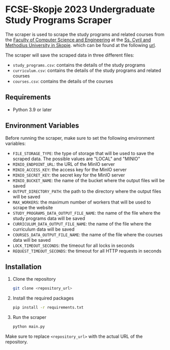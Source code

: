 # FCSE-Skopje 2023 Undergraduate Study Programs Scraper

The scraper is used to scrape the study programs and related courses from the [Faculty of Computer Science and Engineering](https://finki.ukim.mk) at the [Ss. Cyril and Methodius University in Skopje](https://www.ukim.edu.mk).
which can be found at the following [url](https://finki.ukim.mk/mk/dodiplomski-studii).

The scraper will save the scraped data in three different files:

- `study_programs.csv`: contains the details of the study programs
- `curriculum.csv`: contains the details of the study programs and related courses
- `courses.csv`: contains the details of the courses

## Requirements

- Python 3.9 or later

## Environment Variables

Before running the scraper, make sure to set the following environment variables:
- `FILE_STORAGE_TYPE`: the type of storage that will be used to save the scraped data. The possible values are "LOCAL" and "MINIO"
- `MINIO_ENDPOINT_URL`: the URL of the MinIO server
- `MINIO_ACCESS_KEY`: the access key for the MinIO server
- `MINIO_SECRET_KEY`: the secret key for the MinIO server
- `MINIO_BUCKET_NAME`: the name of the bucket where the output files will be saved
- `OUTPUT_DIRECTORY_PATH`: the path to the directory where the output files will be saved
- `MAX_WORKERS`: the maximum number of workers that will be used to scrape the website
- `STUDY_PROGRAMS_DATA_OUTPUT_FILE_NAME`: the name of the file where the study programs data will be saved
- `CURRICULUM_DATA_OUTPUT_FILE_NAME`: the name of the file where the curriculum data will be saved
- `COURSES_DATA_OUTPUT_FILE_NAME`: the name of the file where the courses data will be saved
- `LOCK_TIMEOUT_SECONDS`: the timeout for all locks in seconds
- `REQUEST_TIMEOUT_SECONDS`: the timeout for all HTTP requests in seconds

## Installation

1. Clone the repository
    ```bash
    git clone <repository_url>
    ```

2. Install the required packages
    ```bash
    pip install -r requirements.txt
    ```

3. Run the scraper
    ```bash
    python main.py
    ```

Make sure to replace `<repository_url>` with the actual URL of the repository.
